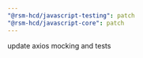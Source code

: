 ```yaml
---
"@rsm-hcd/javascript-testing": patch
"@rsm-hcd/javascript-core": patch
---
```


update axios mocking and tests
